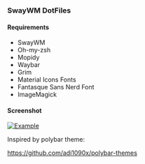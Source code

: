 ### SwayWM DotFiles

#### Requirements

- SwayWM
- Oh-my-zsh
- Mopidy
- Waybar
- Grim
- Material Icons Fonts
- Fantasque Sans Nerd Font
- ImageMagick

#### Screenshot

[![Example](https://raw.githubusercontent.com/gabriel-pena/dotfiles/SwayWM/2019-09-03-231928_grim.png "Example")](https://raw.githubusercontent.com/gabriel-pena/dotfiles/SwayWM/2019-09-03-231928_grim.png "Example")

Inspired by polybar theme:

https://github.com/adi1090x/polybar-themes
